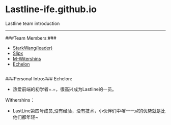 # Lastline-ife.github.io
Lastline team introduction

---

###Team Members:###
 - [StarkWang(leader)](https://github.com/starkwang)
 - [Slipx](https://github.com/slipx)
 - [M-Witershins](https://github.com/M-Withershins)
 - [Echelon](https://github.com/mhearttzw)

##
###Personal Intro:###
 Echelon:
  
 * 热爱前端的初学者=.=，很高兴成为Lastline的一员。   

 Withershins：

 * LastLine第四号成员,没有经验，没有技术，小伙伴们中*唯一一点*的优势就是比他们都年轻~
 
